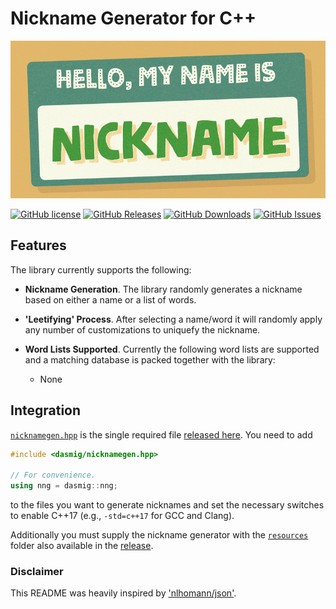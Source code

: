 # Nickname Generator for C++

[![Nickname Generator for C++](https://raw.githubusercontent.com/dasmig/nickname-generator/master/doc/nickname.png)](https://github.com/dasmig/nickname-generator/releases)

[![GitHub license](https://img.shields.io/badge/license-MIT-blue.svg)](https://raw.githubusercontent.com/dasmig/nickname-generator/master/LICENSE.MIT)
[![GitHub Releases](https://img.shields.io/github/release/dasmig/nickname-generator.svg)](https://github.com/dasmig/nickname-generator/releases)
[![GitHub Downloads](https://img.shields.io/github/downloads/dasmig/nickname-generator/total)](https://github.com/dasmig/nickname-generator/releases)
[![GitHub Issues](https://img.shields.io/github/issues/dasmig/nickname-generator.svg)](https://github.com/dasmig/nickname-generator/issues)

## Features

The library currently supports the following:

- **Nickname Generation**. The library randomly generates a nickname based on either a name or a list of words.

- **'Leetifying' Process**. After selecting a name/word it will randomly apply any number of customizations to uniquefy the nickname.

- **Word Lists Supported**. Currently the following word lists are supported and a matching database is packed together with the library: 
  - None


## Integration
 
[`nicknamegen.hpp`](https://github.com/dasmig/nickname-generator/dasmig/blob/master/nicknamegen.hpp) is the single required file [released here](https://github.com/dasmig/name-generator/releases). You need to add

```cpp
#include <dasmig/nicknamegen.hpp>

// For convenience.
using nng = dasmig::nng;
```

to the files you want to generate nicknames and set the necessary switches to enable C++17 (e.g., `-std=c++17` for GCC and Clang).

Additionally you must supply the nickname generator with the [`resources`](https://github.com/dasmig/name-generator/tree/master/resources) folder also available in the [release](https://github.com/dasmig/name-generator/releases).

### Disclaimer

This README was heavily inspired by ['nlhomann/json'](https://github.com/nlohmann/json).